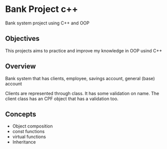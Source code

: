# Bank Project c++

Bank system project using C++ and OOP

## Objectives

This projects aims to practice and improve my knowledge in OOP usind C++

## Overview

Bank system that has clients, employee, savings account, general (base) account

Clients are represented through class. It has some validation on name. The client class has an CPF object that has a validation too.

## Concepts

- Object composition
- const functions
- virtual functions
- Inheritance
